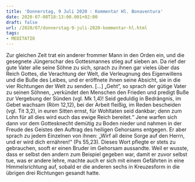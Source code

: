 ```yaml
---
title: 'Donnerstag, 9 Juli 2020 : Kommentar Hl. Bonaventura'
date: 2020-07-08T18:13:00.001+02:00
draft: false
url: /2020/07/donnerstag-9-juli-2020-kommentar-hl.html
tags: 
- MEDITATIO
---
```


Zur gleichen Zeit trat ein anderer frommer Mann in den Orden ein, und die gesegnete Jüngerschar des Gottesmannes stieg auf sieben an. Da rief der gute Vater alle seine Söhne zu sich, sprach zu ihnen gar vieles über das Reich Gottes, die Verachtung der Welt, die Verleugnung des Eigenwillens und die Buße des Leibes, und er eröffnete ihnen seine Absicht, sie in die vier Richtungen der Welt zu senden. \[…\] „Geht“, so sprach der gütige Vater zu seinen Söhnen, „verkündet den Menschen den Frieden und predigt Buße zur Vergebung der Sünden (vgl. Mk 1,4)! Seid geduldig in Bedrängnis, im Gebet wachsam (Röm 12,12), bei der Arbeit fleißig, im Reden bescheiden (vgl. Tit 3,2), in euren Sitten ernst, für Wohltaten seid dankbar; denn zum Lohn für all dies wird euch das ewige Reich bereitet.“ Jene warfen sich dann vor dem Gottesknecht demütig zu Boden nieder und nahmen in der Freude des Geistes den Auftrag des heiligen Gehorsams entgegen. Er aber sprach zu jedem Einzelnen von ihnen: „Wirf all deine Sorge auf den Herrn, und er wird dich ernähren!“ (Ps 55,23). Dieses Wort pflegte er stets zu gebrauchen, sooft er einen Bruder im Gehorsam aussandte. Weil er wusste, dass er selbst den andern zum Beispiel gegeben war, damit er zuvor selbst tue, was er andere lehre, machte auch er sich mit einem Gefährten in eine Himmelsrichtung auf, sobald er die anderen sechs in Kreuzesform in die übrigen drei Richtungen gesandt hatte.